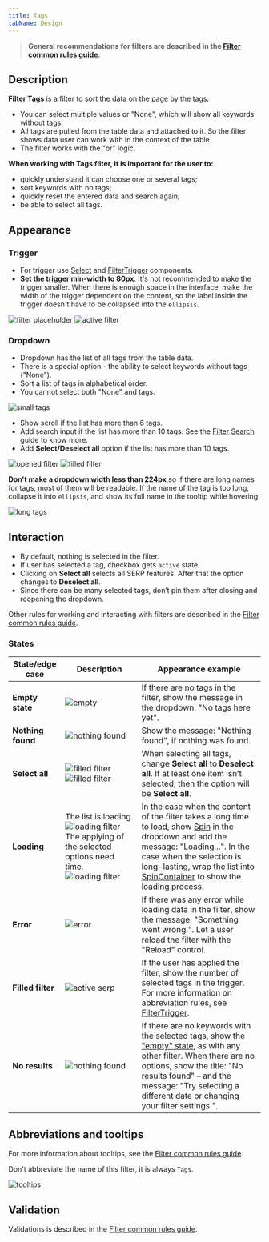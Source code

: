 ```yaml
---
title: Tags
tabName: Design
---
```


> **General recommendations for filters are described in the [Filter common rules guide](/filter-group/filter-rules/).**

## Description

**Filter Tags** is a filter to sort the data on the page by the tags.

- You can select multiple values or "None", which will show all keywords without tags.
- All tags are pulled from the table data and attached to it. So the filter shows data user can work with in the context of the table.
- The filter works with the "or" logic.

**When working with Tags filter, it is important for the user to:**

- quickly understand it can choose one or several tags;
- sort keywords with no tags;
- quickly reset the entered data and search again;
- be able to select all tags.

## Appearance

### Trigger

- For trigger use [Select](/components/select/) and [FilterTrigger](/components/filter-trigger/) components.
- **Set the trigger min-width to 80px**. It's not recommended to make the trigger smaller. When there is enough space in the interface, make the width of the trigger dependent on the content, so the label inside the trigger doesn't have to be collapsed into the `ellipsis`.

![filter placeholder](static/placeholder-tags.png)
![active filter](static/active-tags.png)

### Dropdown

- Dropdown has the list of all tags from the table data.
- There is a special option - the ability to select keywords without tags ("None").
- Sort a list of tags in alphabetical order.
- You cannot select both "None" and tags.

![small tags](static/small-tags.png)

- Show scroll if the list has more than 6 tags.
- Add search input if the list has more than 10 tags. See the [Filter Search](/filter-group/filter-search/) guide to know more.
- Add **Select/Deselect all** option if the list has more than 10 tags.

![opened filter](static/opened-tags.png)
![filled filter](static/filled-tags.png)

**Don't make a dropdown width less than 224px**,so if there are long names for tags, most of them will be readable. If the name of the tag is too long, collapse it into `ellipsis`, and show its full name in the tooltip while hovering.

![long tags](static/long-tags.png)

## Interaction

- By default, nothing is selected in the filter.
- If user has selected a tag, checkbox gets `active` state.
- Clicking on **Select all** selects all SERP features. After that the option changes to **Deselect all**.
- Since there can be many selected tags, don’t pin them after closing and reopening the dropdown.

Other rules for working and interacting with filters are described in the [Filter common rules guide](/filter-group/filter-rules/).

### States

| State/edge case   | Description                                                                                                                                           | Appearance example                                                                                                                                                                                                                                                                                   |
| ----------------- | ----------------------------------------------------------------------------------------------------------------------------------------------------- | ---------------------------------------------------------------------------------------------------------------------------------------------------------------------------------------------------------------------------------------------------------------------------------------------------- |
| **Empty state**   | ![empty](static/empty-tags.png)                                                                                                                       | If there are no tags in the filter, show the message in the dropdown: "No tags here yet".                                                                                                                                                                                                            |
| **Nothing found** | ![nothing found](static/nothing-found-tags.png)                                                                                                       | Show the message: "Nothing found", if nothing was found.                                                                                                                                                                                                                                             |
| **Select all**    | ![filled filter](static/filled-tags.png) ![filled filter](static/deselct-tags.png)                                                                    | When selecting all tags, change **Select all** to **Deselect all**. If at least one item isn’t selected, then the option will be **Select all**.                                                                                                                                                    |
| **Loading**       | The list is loading. ![loading filter](static/loading-tags.png) The applying of the selected options need time. ![loading filter](static/loading.png) | In the case when the content of the filter takes a long time to load, show [Spin](/components/spin/) in the dropdown and add the message: "Loading...". In the case when the selection is long-lasting, wrap the list into [SpinContainer](/components/spin-container/) to show the loading process. |
| **Error**         | ![error](static/error-tags.png)                                                                                                                       | If there was any error while loading data in the filter, show the message: "Something went wrong.". Let a user reload the filter with the "Reload" control.                                                                                                                                          |
| **Filled filter** | ![active serp](static/active-tags.png)                                                                                                                | If the user has applied the filter, show the number of selected tags in the trigger. For more information on abbreviation rules, see [FilterTrigger](/components/filter-trigger/).                                                                                                                   |
| **No results**    | ![nothing found](static/nothing-found-tags.png)                                                                                                       | If there are no keywords with the selected tags, show the ["empty" state](/components/widget-empty/), as with any other filter. When there are no options, show the title: "No results found" – and the message: "Try selecting a different date or changing your filter settings.".                 |

## Abbreviations and tooltips

For more information about tooltips, see the [Filter common rules guide](/filter-group/filter-rules/).

Don't abbreviate the name of this filter, it is always `Tags`.

![tooltips](static/tooltip.png)

## Validation

Validations is described in the [Filter common rules guide](/filter-group/filter-rules/).
